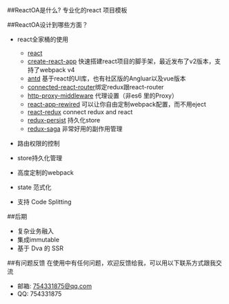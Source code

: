 ##ReactOA是什么?
专业化的react 项目模板

##ReactOA设计到哪些方面？

* react全家桶的使用
    * [react](https://github.com/facebook/react) 
    * [create-react-app](https://github.com/facebook/create-react-app) 快速搭建react项目的脚手架，最近发布了v2版本，支持了webpack v4
    * [antd](https://ant.design/docs/react/use-with-create-react-app-cn) 基于react的UI库，也有社区版的Angluar以及vue版本
    * [connected-react-router](https://github.com/supasate/connected-react-router)绑定redux跟react-router
    * [http-proxy-middleware](https://github.com/chimurai/http-proxy-middleware) 代理设置（非es6 里的Proxy）
    * [react-app-rewired](https://github.com/timarney/react-app-rewired) 可以让你自由定制webpack配置，而不用eject
    * [react-redux](https://github.com/reduxjs/react-redux) connect redux and react
    * [redux-persist](https://github.com/rt2zz/redux-persist) 持久化store
    * [redux-saga](https://github.com/redux-saga/redux-saga) 非常好用的副作用管理  
  

* 路由权限的控制
* store持久化管理
* 高度定制的webpack
* state 范式化
* 支持 Code Splitting 

##后期
* 复杂业务融入
* 集成immutable
* 基于 Dva 的 SSR

##有问题反馈
在使用中有任何问题，欢迎反馈给我，可以用以下联系方式跟我交流

* 邮箱: 754331875@qq.com
* QQ: 754331875
